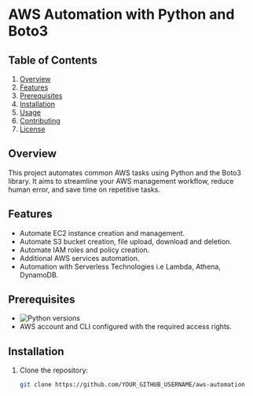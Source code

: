 # AWS Automation with Python and Boto3

## Table of Contents
1. [Overview](#Overview)
2. [Features](#Features)
3. [Prerequisites](#Prerequisites)
4. [Installation](#Installation)
5. [Usage](#Usage)
6. [Contributing](#Contributing)
7. [License](#License)

## Overview
This project automates common AWS tasks using Python and the Boto3 library. It aims to streamline your AWS management workflow, reduce human error, and save time on repetitive tasks.

## Features
- Automate EC2 instance creation and management.
- Automate S3 bucket creation, file upload, download and deletion.
- Automate IAM roles and policy creation.
- Additional AWS services automation.
- Automation with Serverless Technologies i.e Lambda, Athena, DynamoDB.


## Prerequisites
- ![Python versions](https://img.shields.io/badge/Python-3.8%20|%203.9%20|%203.10%20|%203.11-blue)
- AWS account and CLI configured with the required access rights.

## Installation
1. Clone the repository:
   ```bash
   git clone https://github.com/YOUR_GITHUB_USERNAME/aws-automation

